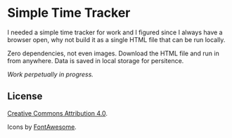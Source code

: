 # Simple Time Tracker

I needed a simple time tracker for work and I figured since I always have a browser open, why not build it as a single HTML file that can be run locally.

Zero dependencies, not even images. Download the HTML file and run in from anywhere. Data is saved in local storage for persitence.

_Work perpetually in progress._

## License

[Creative Commons Attribution 4.0](https://creativecommons.org/licenses/by/4.0/).

Icons by [FontAwesome](https://fontawesome.com).

